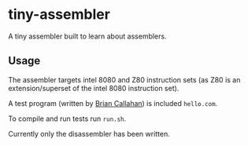 # tiny-assembler
A tiny assembler built to learn about assemblers.

## Usage
The assembler targets intel 8080 and Z80 instruction sets (as Z80 is an extension/superset of the intel 8080 instruction set).

A test program (written by [Brian Callahan](https://briancallahan.net/)) is included `hello.com`.

To compile and run tests run `run.sh`.

Currently only the disassembler has been written.